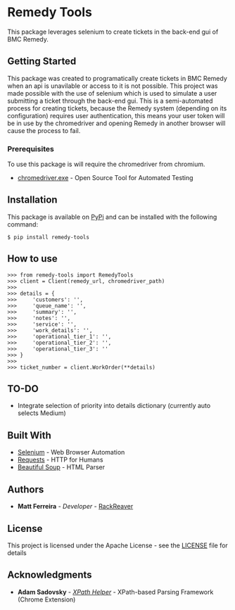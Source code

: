 # Remedy Tools

This package leverages selenium to create tickets in the back-end gui of BMC Remedy.

## Getting Started

This package was created to programatically create tickets in BMC Remedy when an api is unavilable or access
to it is not possible. This project was made possible with the use of selenium which is used to simulate a 
user submitting a ticket through the back-end gui. This is a semi-automated process for creating tickets, 
because the Remedy system (depending on its configuration) requires user authentication, this means your
user token will be in use by the chromedriver and opening Remedy in another browser will cause the process
to fail.

### Prerequisites

To use this package is will require the chromedriver from chromium.

* [chromedriver.exe](http://chromedriver.chromium.org/) - Open Source Tool for Automated Testing

## Installation

This package is available on [PyPi](https://pypi.org) and can be installed with the following command:

```
$ pip install remedy-tools
```

## How to use
```
>>> from remedy-tools import RemedyTools
>>> client = Client(remedy_url, chromedriver_path)
>>> 
>>> details = {
>>>     'customers': '',
>>>     'queue_name': '',
>>>     'summary': '',
>>>     'notes': '',
>>>     'service': '',
>>>     'work_details': '',
>>>     'operational_tier_1': '',
>>>     'operational_tier_2': '',
>>>     'operational_tier_3': ''
>>> }
>>> 
>>> ticket_number = client.WorkOrder(**details)
```

## TO-DO
* Integrate selection of priority into details dictionary (currently auto selects Medium)

## Built With

* [Selenium](https://www.seleniumhq.org/) - Web Browser Automation
* [Requests](http://docs.python-requests.org/en/master/) - HTTP for Humans
* [Beautiful Soup](https://www.crummy.com/software/BeautifulSoup/) - HTML Parser

## Authors

* **Matt Ferreira** - *Developer* - [RackReaver](https://github.com/RackReaver)

## License

This project is licensed under the Apache License - see the [LICENSE](LICENSE) file for details

## Acknowledgments

* **Adam Sadovsky** - *[XPath Helper](https://github.com/google/xpaf)* - XPath-based Parsing Framework (Chrome Extension)